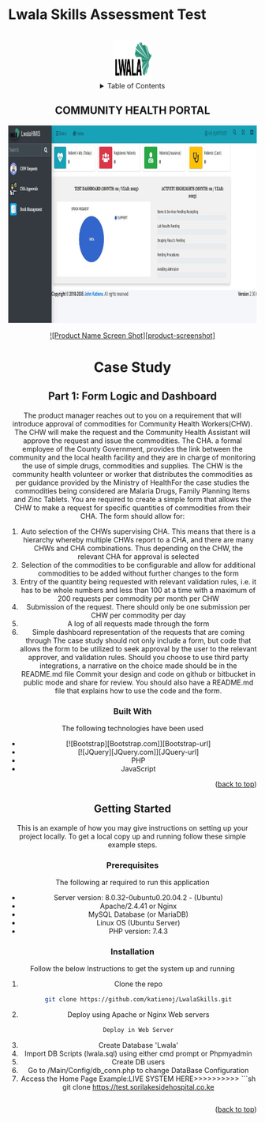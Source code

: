 # Lwala Skills Assessment Test

<a name="readme-top"></a>

<!-- PROJECT LOGO -->
<br />
<div align="center">
  <a href="https://github.com/katienoj/LwalaSkills">
    <img src="Main/Layout/images/Logo.png" alt="Logo" width="80" height="80">
  </a>


<!-- TABLE OF CONTENTS -->
<details>
  <summary>Table of Contents</summary>
  <ol>
    <li>
      <a href="#about-the-project">About The Project</a>
      <ul>
        <li><a href="#built-with">Built With</a></li>
      </ul>
    </li>
    <li>
      <a href="#getting-started">Getting Started</a>
      <ul>
        <li><a href="#prerequisites">Prerequisites</a></li>
        <li><a href="#installation">Installation</a></li>
      </ul>
    </li>
    <li><a href="#usage">Usage</a></li>
    <li><a href="#roadmap">Roadmap</a></li>
    <li><a href="#contributing">Contributing</a></li>
    <li><a href="#license">License</a></li>
    <li><a href="#contact">Contact</a></li>
    <li><a href="#acknowledgments">Acknowledgments</a></li>
  </ol>
</details>



<!-- ABOUT THE PROJECT -->
## COMMUNITY HEALTH PORTAL
  <div align="center">
  <a href="https://github.com/katienoj/LwalaSkills">
    <img src="Main/Layout/images/screen.JPG" alt="Logo" width="800" height="400">
  </a>

[![Product Name Screen Shot][product-screenshot]](https://example.com)

# Case Study
## Part 1: Form Logic and Dashboard
The product manager reaches out to you on a requirement that will introduce approval of commodities for
Community Health Workers(CHW). The CHW will make the request and the Community Health Assistant
will approve the request and issue the commodities. The CHA. a formal employee of the County
Government, provides the link between the community and the local health facility and they are in charge of
monitoring the use of simple drugs, commodities and supplies. The CHW is the community health volunteer
or worker that distributes the commodities as per guidance provided by the Ministry of HealthFor the case
studies the commodities being considered are Malaria Drugs, Family Planning Items and Zinc Tablets.
You are required to create a simple form that allows the CHW to make a request for specific quantities of
commodities from their CHA. The form should allow for:
1. Auto selection of the CHWs supervising CHA. This means that there is a hierarchy whereby multiple
CHWs report to a CHA, and there are many CHWs and CHA combinations. Thus depending on the
CHW, the relevant CHA for approval is selected
2. Selection of the commodities to be configurable and allow for additional commodities to be added
without further changes to the form
3. Entry of the quantity being requested with relevant validation rules, i.e. it has to be whole numbers
and less than 100 at a time with a maximum of 200 requests per commodity per month per CHW
4. Submission of the request. There should only be one submission per CHW per commodity per day
5. A log of all requests made through the form
6. Simple dashboard representation of the requests that are coming through
The case study should not only include a form, but code that allows the form to be utilized to seek approval
by the user to the relevant approver, and validation rules. Should you choose to use third party integrations, a
narrative on the choice made should be in the README.md file
Commit your design and code on github or bitbucket in public mode and share for review. You should also
have a README.md file that explains how to use the code and the form.



### Built With

The following technologies have been used

* [![Bootstrap][Bootstrap.com]][Bootstrap-url]
* [![JQuery][JQuery.com]][JQuery-url]
* PHP
* JavaScript


<p align="right">(<a href="#readme-top">back to top</a>)</p>



<!-- GETTING STARTED -->
## Getting Started

This is an example of how you may give instructions on setting up your project locally.
To get a local copy up and running follow these simple example steps.

### Prerequisites

The following ar required to run this application
* Server version: 8.0.32-0ubuntu0.20.04.2 - (Ubuntu)
* Apache/2.4.41 or Nginx
* MySQL Database (or MariaDB)
* Linux OS (Ubuntu Server)
* PHP version: 7.4.3


### Installation

Follow the below Instructions to get the system up and running
1. Clone the repo
   ```sh
   git clone https://github.com/katienoj/LwalaSkills.git
   ```
3. Deploy using Apache or Nginx Web servers
   ```sh
   Deploy in Web Server
   ```
4. Create Database 'Lwala'
5. Import DB Scripts (lwala.sql) using either cmd prompt or Phpmyadmin
6. Create DB users
7. Go to /Main/Config/db_conn.php to change DataBase Configuration
8. Access the Home Page
    Example:LIVE SYSTEM HERE>>>>>>>>>>
                 ```sh
   git clone https://test.sorilakesidehospital.co.ke
   ```

<p align="right">(<a href="#readme-top">back to top</a>)</p>

